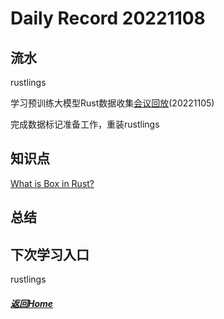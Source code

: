 
Daily Record 20221108
=====================

## 流水

rustlings

学习预训练大模型Rust数据收集[会议回放](https://meeting.tencent.com/user-center/shared-record-info?id=56954563-0845-4200-9c76-0ff671260b88&from=3)(20221105)

完成数据标记准备工作，重装rustlings

## 知识点

[What is Box in Rust?](Understand_box_in_rust.md)

## 总结



## 下次学习入口

rustlings

##### [返回Home](../../../README.md)


